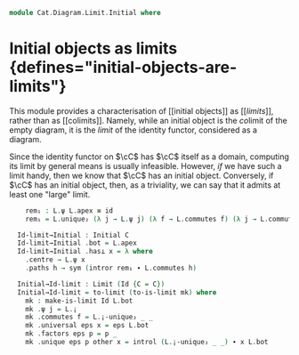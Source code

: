 <!--
```agda
open import Cat.Diagram.Limit.Base
open import Cat.Diagram.Initial
open import Cat.Prelude

import Cat.Reasoning as Cat

open make-is-limit
open Initial
```
-->

```agda
module Cat.Diagram.Limit.Initial where
```

# Initial objects as limits {defines="initial-objects-are-limits"}

This module provides a characterisation of [[initial objects]] as
[[*limits*]], rather than as [[colimits]]. Namely, while an initial
object is the *co*limit of the empty diagram, it is the *limit* of the
identity functor, considered as a diagram.

Since the identity functor on $\cC$ has $\cC$ itself as a domain,
computing its limit by general means is usually infeasible. However,
*if* we have such a limit handy, then we know that $\cC$ has an initial
object. Conversely, if $\cC$ has an initial object, then, as a
triviality, we can say that it admits at least one "large" limit.

<!--
```agda
module _ {o ℓ} {C : Precategory o ℓ} (L : Limit (Id {C = C})) where
  open Cat C
  private
    module L = Limit L
```
-->

```agda
    rem₁ : L.ψ L.apex ≡ id
    rem₁ = L.unique₂ (λ j → L.ψ j) (λ f → L.commutes f) (λ j → L.commutes _) (λ j → idr _)

  Id-limit→Initial : Initial C
  Id-limit→Initial .bot = L.apex
  Id-limit→Initial .has⊥ x = λ where
    .centre → L.ψ x
    .paths h → sym (intror rem₁ ∙ L.commutes h)
```

<!--
```agda
module _ {o ℓ} {C : Precategory o ℓ} (L : Initial C) where
  open Cat C
  private
    module L = Initial L
```
-->

```agda
  Initial→Id-limit : Limit (Id {C = C})
  Initial→Id-limit = to-limit (to-is-limit mk) where
    mk : make-is-limit Id L.bot
    mk .ψ j = L.¡
    mk .commutes f = L.¡-unique₂ _ _
    mk .universal eps x = eps L.bot
    mk .factors eps p = p _
    mk .unique eps p other x = introl (L.¡-unique₂ _ _) ∙ x L.bot
```
